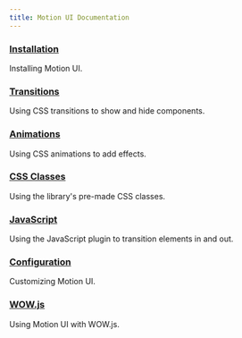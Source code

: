 ```yaml
---
title: Motion UI Documentation
---
```


### [Installation](installation.md)

Installing Motion UI.

### [Transitions](transitions.md)

Using CSS transitions to show and hide components.

### [Animations](animations.md)

Using CSS animations to add effects.

### [CSS Classes](classes.md)

Using the library's pre-made CSS classes.

### [JavaScript](javascript.md)

Using the JavaScript plugin to transition elements in and out.

### [Configuration](configuration.md)

Customizing Motion UI.

### [WOW.js](wow.md)

Using Motion UI with WOW.js.
